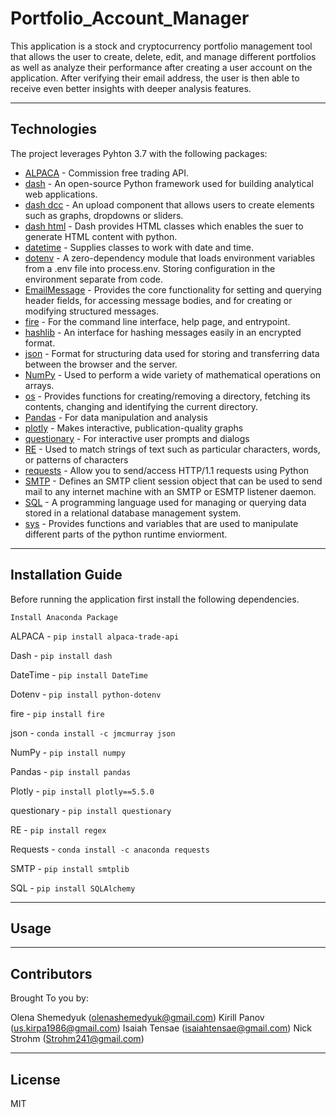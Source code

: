 # Portfolio_Account_Manager
This application is a stock and cryptocurrency portfolio management tool that allows the user to create, delete, edit, and manage different portfolios as well as analyze their performance after creating a user account on the application. After verifying their email address, the user is then able to receive even better insights with deeper analysis features.

---

## Technologies

The project leverages Pyhton 3.7 with the following packages:

* [ALPACA](https://github.com/alpacahq/alpaca-trade-api-python#:~:text=alpaca%2Dtrade%2Dapi%2Dpython%20is%20a%20python%20library%20for,REST%20and%20streaming%20data%20interfaces.) - Commission free trading API. 
* [dash](https://github.com/plotly/dash) - An open-source Python framework used for building analytical web applications.
* [dash dcc](https://dash.plotly.com/dash-core-components) - An upload component that allows users to create elements such as graphs, dropdowns or sliders. 
* [dash html](https://github.com/plotly/dash-html-components) - Dash provides HTML classes which enables the suer to generate HTML content with python. 
* [datetime](https://www.geeksforgeeks.org/python-datetime-module/#:~:text=Python%20Datetime%20module%20supplies%20classes,and%20not%20string%20or%20timestamps.) - Supplies classes to work with date and time.
* [dotenv](https://github.com/theskumar/python-dotenv#:~:text=Python%2Ddotenv%20reads%20key%2Dvalue,following%20the%2012%2Dfactor%20principles.) - A zero-dependency module that loads environment variables from a .env file into process.env. Storing configuration in the environment separate from code.
* [EmailMessage](https://docs.python.org/3/library/email.message.html#:~:text=EmailMessage%20provides%20the%20core%20functionality,referred%20to%20as%20the%20content) - Provides the core functionality for setting and querying header fields, for accessing message bodies, and for creating or modifying structured messages.
* [fire](https://github.com/google/python-fire) - For the command line interface, help page, and entrypoint.
* [hashlib](https://www.askpython.com/python-modules/python-hashlib-module#:~:text=The%20Python%20hashlib%20module%20is,very%20difficult%20to%20decrypt%20it.) - An interface for hashing messages easily in an encrypted format.
* [json](https://www.geeksforgeeks.org/python-json/#:~:text=JSON%20JavaScript%20Object%20Notation%20is,built%2Din%20package%20called%20json.) - Format for structuring data used for storing and transferring data between the browser and the server.
* [NumPy](https://numpy.org/doc/stable/user/absolute_beginners.html#:~:text=NumPy%20can%20be%20used%20to,on%20these%20arrays%20and%20matrices.) - Used to perform a wide variety of mathematical operations on arrays.
* [os](https://www.geeksforgeeks.org/os-module-python-examples/) - Provides functions for creating/removing a directory, fetching its contents, changing and identifying the current directory.
* [Pandas](https://github.com/pandas-dev/pandas#:~:text=data%20analysis%20toolkit-,What%20is%20it%3F,world%20data%20analysis%20in%20Python.) - For data manipulation and analysis 
* [plotly](https://github.com/plotly/plotly.py) - Makes interactive, publication-quality graphs
* [questionary](https://github.com/tmbo/questionary) - For interactive user prompts and dialogs
* [RE](https://docs.python.org/3/howto/regex.html) - Used to match strings of text such as particular characters, words, or patterns of characters
* [requests](https://www.geeksforgeeks.org/http-request-methods-python-requests/) - Allow you to send/access HTTP/1.1 requests using Python
* [SMTP](https://docs.python.org/3/library/smtplib.html#:~:text=The%20smtplib%20module%20defines%20an,1869%20(SMTP%20Service%20Extensions).) - Defines an SMTP client session object that can be used to send mail to any internet machine with an SMTP or ESMTP listener daemon.
* [SQL](https://github.com/tiangolo/sqlmodel) - A programming language used for managing or querying data stored in a relational database management system.
* [sys](https://docs.python.org/3/library/sys.html) - Provides functions and variables that are used to manipulate different parts of the python runtime enviorment.

---

## Installation Guide 

Before running the application first install the following dependencies.

```
Install Anaconda Package
```
ALPACA - ``` pip install alpaca-trade-api ```

Dash - ``` pip install dash ```

DateTime - ``` pip install DateTime ```

Dotenv - ``` pip install python-dotenv ```

fire - ``` pip install fire ```

json - ``` conda install -c jmcmurray json ```

NumPy - ``` pip install numpy  ```

Pandas - ``` pip install pandas ```

Plotly - ``` pip install plotly==5.5.0 ```

questionary - ``` pip install questionary ```

RE - ``` pip install regex ```

Requests - ``` conda install -c anaconda requests ```

SMTP - ``` pip install smtplib ```

SQL - ``` pip install SQLAlchemy ```

---

## Usage 


---


## Contributors

Brought To you by: 

Olena Shemedyuk (olenashemedyuk@gmail.com)
Kirill Panov (us.kirpa1986@gmail.com)
Isaiah Tensae (isaiahtensae@gmail.com)
Nick Strohm (Strohm241@gmail.com)

---


## License 

MIT

